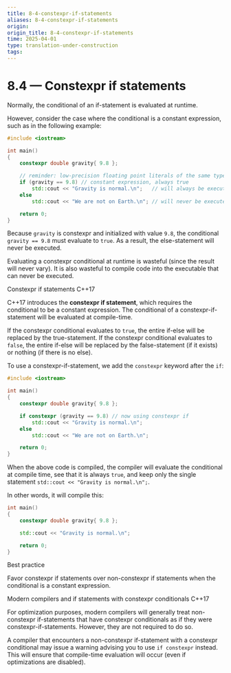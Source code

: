 ```yaml
---
title: 8-4-constexpr-if-statements
aliases: 8-4-constexpr-if-statements
origin: 
origin_title: 8-4-constexpr-if-statements
time: 2025-04-01 
type: translation-under-construction
tags:
---
```

# 8.4 — Constexpr if statements

Normally, the conditional of an if-statement is evaluated at runtime.

However, consider the case where the conditional is a constant expression, such as in the following example:

```cpp
#include <iostream>

int main()
{
	constexpr double gravity{ 9.8 };

	// reminder: low-precision floating point literals of the same type can be tested for equality
	if (gravity == 9.8) // constant expression, always true
		std::cout << "Gravity is normal.\n";   // will always be executed
	else
		std::cout << "We are not on Earth.\n"; // will never be executed

	return 0;
}
```

Because `gravity` is constexpr and initialized with value `9.8`, the conditional `gravity == 9.8` must evaluate to `true`. As a result, the else-statement will never be executed.

Evaluating a constexpr conditional at runtime is wasteful (since the result will never vary). It is also wasteful to compile code into the executable that can never be executed.

Constexpr if statements C++17

C++17 introduces the **constexpr if statement**, which requires the conditional to be a constant expression. The conditional of a constexpr-if-statement will be evaluated at compile-time.

If the constexpr conditional evaluates to `true`, the entire if-else will be replaced by the true-statement. If the constexpr conditional evaluates to `false`, the entire if-else will be replaced by the false-statement (if it exists) or nothing (if there is no else).

To use a constexpr-if-statement, we add the `constexpr` keyword after the `if`:

```cpp
#include <iostream>

int main()
{
	constexpr double gravity{ 9.8 };

	if constexpr (gravity == 9.8) // now using constexpr if
		std::cout << "Gravity is normal.\n";
	else
		std::cout << "We are not on Earth.\n";

	return 0;
}
```

When the above code is compiled, the compiler will evaluate the conditional at compile time, see that it is always `true`, and keep only the single statement `std::cout << "Gravity is normal.\n";`.

In other words, it will compile this:

```cpp
int main()
{
	constexpr double gravity{ 9.8 };

	std::cout << "Gravity is normal.\n";

	return 0;
}
```

Best practice

Favor constexpr if statements over non-constexpr if statements when the conditional is a constant expression.

Modern compilers and if statements with constexpr conditionals C++17

For optimization purposes, modern compilers will generally treat non-constexpr if-statements that have constexpr conditionals as if they were constexpr-if-statements. However, they are not required to do so.

A compiler that encounters a non-constexpr if-statement with a constexpr conditional may issue a warning advising you to use `if constexpr` instead. This will ensure that compile-time evaluation will occur (even if optimizations are disabled).
